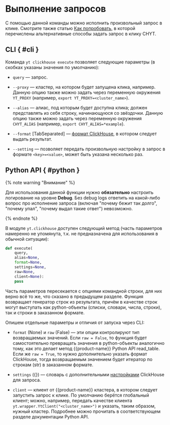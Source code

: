# Выполнение запросов

С помощью данной команды можно исполнить произвольный запрос в клике. Смотрите также статью [Как попробовать](../../../../../user-guide/data-processing/chyt/try-chyt.md), в которой перечислены альтернативные способы задать запрос в клику CHYT.

## CLI { #cli }

Команда `yt clickhouse execute` позволяет следующие параметры (в скобках указаны значения по умолчанию):

- `query` — запрос.

- `--proxy` — кластер, на котором будет запущена клика, например. Данную опцию также можно задать через переменную окружения `YT_PROXY` (например, `export YT_PROXY=<cluster_name>`).

- `--alias` — алиас, под которым будет доступна клика; должен представлять из себя строку, начинающуюся со звёздочки. Данную опцию также можно задать через переменную окружения `CHYT_ALIAS` (например, `export CHYT_ALIAS=*example`).

- `--format` [TabSeparated] — [формат ClickHouse](https://clickhouse.tech/docs/ru/interfaces/formats/), в котором следует выдать результат.

- `--setting` — позволяет передать произвольную настройку в запрос в формате `<key>=<value>`, может быть указана несколько раз.

## Python API   { #python }

{% note warning "Внимание" %}

Для использования данной функции нужно **обязательно** настроить логирование на уровне **Debug**. Без debug logs ответить на какой-либо вопрос про исполнение запроса (включая "почему бежит так долго", "почему упал", "почему выдал такие ответ") невозможно.

{% endnote %}

В модуле `yt.clickhouse` доступен следующий метод (часть параметров намеренно не упомянута, т.к. не предназначена для использования в обычной ситуации):

```python
def execute(
    query,
    alias=None,
    format=None,
    settings=None,
    raw=None,
    client=None):
    pass
```

Часть параметров пересекается с опциями командной строки, для них верно всё то же, что сказано в предыдущем разделе. Функция возвращает генератор строк из результата, причём в качестве строк могут выступать как python-объекты (списки, словари, числа, строки), так и строки в заказанном формате.

Опишем отдельные параметры и отличия от запуска через CLI:

- `format` (None) и `raw` (False) — эти опции контролируют тип возвращаемых значений. Если `raw = False`, то функция будет самостоятельно превращать значения в python-объекты аналогично тому, как это делает метод {{product-name}} Python API read_table. Если же `raw = True`, то нужно дополнительно указать формат ClickHouse, тогда возвращаемым значением будет итератор по строкам (str) в заказанном формате.

- `settings` ({}) — словарь с дополнительными [настройками](https://clickhouse.tech/docs/ru/operations/settings/settings/) ClickHouse для запроса.

- `client` — клиент от {{product-name}} кластера, в котором следует запустить запрос к клике. По умолчанию берётся глобальный клиент; можно, например, передать качестве клиента `yt.wrapper.YtClient("<cluster_name>")` и указать, таким образом, нужный кластер. Подробнее можно прочитать в соответствующем разделе документации Python API.
